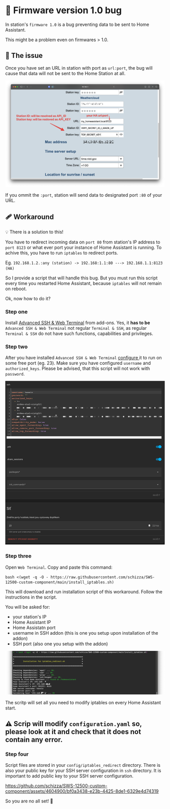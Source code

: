 # :bug: Firmware version 1.0 bug

In station's `firmware 1.0` is a bug preventing data to be sent to Home Assistant.

This might be a problem even on firmwares > 1.0.


## :thinking: The issue

Once you have set an URL in station with port as `url:port`, the bug will cause that data will not be sent to the Home Station at all.

![station port](README/station_hint.png)

If you ommit the `:port`, station will send data to designated port `:80` of your URL.

## :adhesive_bandage: Workaround

:bulb: There is a solution to this!

You have to redirect incoming data on `port 80` from station's IP address to `port 8123` or what ever port your instance of Home Assistant is running. To achive this, you have to run `iptables` to redirect ports.

Eg. `192.168.1.2.:any (station) -> 192.168:1.1:80 ---> 192.168.1.1:8123 (HA)`

So I provide a script that will handle this bug. But you must run this script every time you restarted Home Assistant, because `iptables` will not remain on reboot.

Ok, now how to do it?

### Step one

Install [Advanced SSH & Web Terminal](https://github.com/hassio-addons/addon-ssh/blob/main/ssh/DOCS.md) from add-ons. Yes, it **has to be** `Advanced SSH & Web Terminal` not regular `Terminal & SSH`, as regular `Terminal & SSH` do not have such functions, capabilities and privileges.

### Step two

After you have installed `Advanced SSH & Web Terminal` [configure ](https://github.com/hassio-addons/addon-ssh/blob/main/ssh/DOCS.md) it to run on some free port (eg. 23). Make sure you have configured `username` and `authorized_keys`. Please be advised, that this script will not work with `password`.

![ssh_addon_setup](README/addon_ssh_config.png)

### Step three

Open `Web Terminal`. Copy and paste this command:

```
bash <(wget -q -O - https://raw.githubusercontent.com/schizza/SWS-12500-custom-component/main/install_iptables.sh)
```

This will download and run installation script of this workaround.
Follow the instructions in the script.

You will be asked for:

 * your station's IP
 * Home Assistant IP
 * Home Assistatn port
 * username in SSH addon (this is one you setup upon installation of the addon)
 * SSH port (also one you setup with the addon)

![ssh_run](README/script_run.png)

The scritp will set all you need to modify iptables on every Home Assistant start.

## :warning: Scrip will modify `configuration.yaml` so, please look at it and check that it does not contain any error.

### Step four

Script files are stored in your `config/iptables_redirect` directory.
There is also your public key for your SSH server configuration in `ssh` directory. It is important to add public key to your SSH server configuration.



https://github.com/schizza/SWS-12500-custom-component/assets/4604900/bf0a3438-e23b-4425-8de1-6329e4d74319



So you are no all set! :tada:
